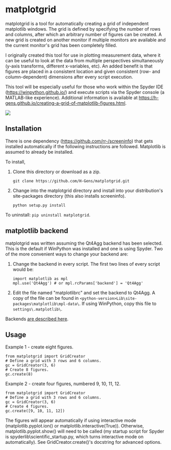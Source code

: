 matplotgrid  
===========  

matplotgrid is a tool for automatically creating a grid of independent matplotlib windows.  The grid is defined by specifying the number of rows and columns, after which an arbitrary number of figures can be created.  A new grid is created on another monitor if multiple monitors are available and the current monitor's grid has been completely filled.  

I originally created this tool for use in plotting measurement data, where it can be useful to look at the data from multiple perspectives simultaneously (y-axis transforms, different x-variables, etc).  An added benefit is that figures are placed in a consistent location and given consistent (row- and column-dependent) dimensions after every script execution.  

This tool will be especially useful for those who work within the Spyder IDE (<https://winpython.github.io/>) and execute scripts via the Spyder console (a MATLAB-like experience).  Additional information is available at <https://h-gens.github.io/creating-a-grid-of-matplotlib-figures.html>.  

<img src="https://h-gens.github.io/images/2015-12-13-matplotgrid/example1.png" />



Installation  
-------------

There is one dependency (<https://github.com/rr-/screeninfo>) that gets installed automatically if the following instructions are followed.  Matplotlib is assumed to already be installed.  

To install,  

1.  Clone this directory or download as a zip.  

    `git clone https://github.com/H-Gens/matplotgrid.git`  

2.  Change into the matplotgrid directory and install into your distribution's site-packages directory (this also installs screeninfo).  

    `python setup.py install`  

To uninstall: `pip uninstall matplotgrid`.  


matplotlib backend  
-------------  

matplotgrid was written assuming the Qt4Agg backend has been selected.  This is the default if WinPython was installed and one is using Spyder.  Two of the more convenient ways to change your backend are:  

1.  Change the backend in every script.  The first two lines of every script would be:  

	`import matplotlib as mpl`  
	`mpl.use('Qt4Agg') # or mpl.rcParams['backend'] = 'Qt4Agg' `

2.  Edit the file named "matplotlibrc" and set the backend to Qt4Agg.  A copy of the file can be found in `<python-version>Lib\site-packages\matplotlib\mpl-data\`.  If using WinPython, copy this file to `settings\.matplotlib\`.  

Backends [are described here](http://matplotlib.org/faq/usage_faq.html#what-is-a-backend).  


Usage  
-------------  

Example 1 - create eight figures.  

	from matplotgrid import GridCreator  
	# Define a grid with 3 rows and 6 columns.  
	gc = GridCreator(3, 6)  
	# Create 8 figures.  
	gc.create(8)  

Example 2 - create four figures, numbered 9, 10, 11, 12.  

	from matplotgrid import GridCreator  
	# Define a grid with 3 rows and 6 columns.  
	gc = GridCreator(3, 6)  
	# Create 4 figures.  
	gc.create([9, 10, 11, 12])  

The figures will appear automatically if using interactive mode (matplotlib.pyplot.ion() or matplotlib.interactive(True)).  Otherwise, matplotlib.pyplot.show() will need to be called (my startup script for Spyder is spyderlib\scientific_startup.py, which turns interactive mode on automatically).  See GridCreator.create()'s docstring for advanced options.  
